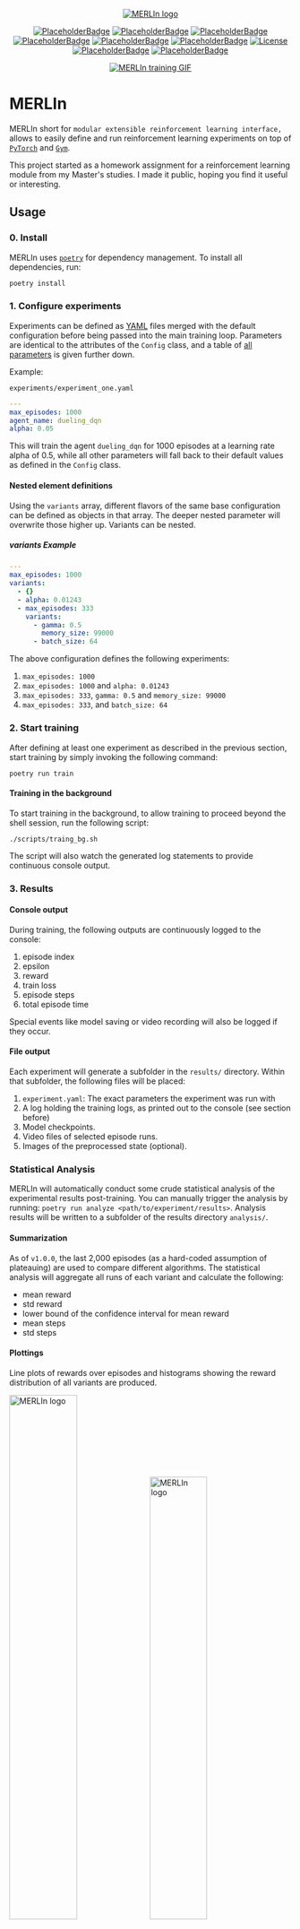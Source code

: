 <p align="center">
    <a href="#readme">
        <img alt="MERLIn logo" src="https://raw.githubusercontent.com/pykong/merlin-logo/main/logo.svg">
        <!-- Logo credits: Benjamin Felder -->
    </a>
</p>
<p align="center">
    <a href="#readme"><img alt="PlaceholderBadge" src="https://badgen.net/static/PyVersion/3.11/purple"></a>
    <a href="#readme"><img alt="PlaceholderBadge" src="https://badgen.net/static/Code-Quality/A+/green"></a>
    <a href="#readme"><img alt="PlaceholderBadge" src="https://badgen.net/static/Black/OK/green"></a>
    <a href="#readme"><img alt="PlaceholderBadge" src="https://badgen.net/static/Coverage/0.0/gray"></a>
    <a href="#readme"><img alt="PlaceholderBadge" src="https://badgen.net/static/MyPy/78.0/blue"></a>
    <a href="#readme"><img alt="PlaceholderBadge" src="https://badgen.net/static/Docs/0.0/gray"></a>
    <a href="https://github.com/pykong/merlin/main/LICENSE"><img alt="License" src="https://badgen.net/static/license/MIT/blue"></a>
    <a href="#readme"><img alt="PlaceholderBadge" src="https://badgen.net/static/Build/1.0.0/pink"></a>
    <a href="#readme"><img alt="PlaceholderBadge" src="https://badgen.net/static/stars/★★★★★/yellow"></a>
</p>
<p align="center">
    <a href="#readme">
        <img alt="MERLIn training GIF" src="https://github.com/pykong/merlin-logo/blob/main/merlin_train.gif?raw=true">
    </a>
</p>

# MERLIn

MERLIn short for `modular extensible reinforcement learning interface,` allows to easily define and run reinforcement learning experiments on top of [`PyTorch`](https://github.com/pytorch/pytorch) and [`Gym`](https://github.com/openai/gym).

This project started as a homework assignment for a reinforcement learning module from my Master's studies.
I made it public, hoping you find it useful or interesting.

## Usage

### 0. Install

MERLIn uses [`poetry`](https://python-poetry.org/) for dependency management.
To install all dependencies, run:

```sh
poetry install
```

### 1. Configure experiments

Experiments can be defined as [YAML](https://learnxinyminutes.com/docs/yaml/) files merged with the default
configuration before being passed into the main training loop. Parameters are
identical to the attributes of the `Config` class, and a table of [all parameters](https://github.com/pykong/merlin/tree/polish#training-parameters) is
given further down.

Example:

`experiments/experiment_one.yaml`

```yaml
---
max_episodes: 1000
agent_name: dueling_dqn
alpha: 0.05
```

This will train the agent `dueling_dqn` for 1000 episodes at a learning rate
alpha of 0.5, while all other parameters will fall back to their default values
as defined in the `Config` class.

#### Nested element definitions

Using the `variants` array, different flavors of the same base configuration can
be defined as objects in that array. The deeper nested parameter will overwrite those
higher up. Variants can be nested.

##### variants Example

```yaml
---
max_episodes: 1000
variants:
  - {}
  - alpha: 0.01243
  - max_episodes: 333
    variants:
      - gamma: 0.5
        memory_size: 99000
      - batch_size: 64
```

The above configuration defines the following experiments:

1. `max_episodes: 1000`
2. `max_episodes: 1000` and `alpha: 0.01243`
3. `max_episodes: 333`, `gamma: 0.5` and `memory_size: 99000`
4. `max_episodes: 333`, and `batch_size: 64`

### 2. Start training

After defining at least one experiment as described in the previous section, start training by simply invoking the following command:

`poetry run train`

#### Training in the background

To start training in the background, to allow training to proceed beyond the shell session, run the following script:

`./scripts/traing_bg.sh`

The script will also watch the generated log statements to provide continuous console
output.

### 3. Results

#### Console output

During training, the following outputs are continuously logged to the console:

1. episode index
2. epsilon
3. reward
4. train loss
5. episode steps
6. total episode time

Special events like model saving or video recording will also be logged if they
occur.

#### File output

Each experiment will generate a subfolder in the `results/` directory. Within
that subfolder, the following files will be placed:

1. `experiment.yaml`: The exact parameters the experiment was run with
2. A log holding the training logs, as printed out to the console (see section
   before)
3. Model checkpoints.
4. Video files of selected episode runs.
5. Images of the preprocessed state (optional).

### Statistical Analysis

MERLIn will automatically conduct some crude statistical analysis of the experimental results post-training.
You can manually trigger the analysis by running: `poetry run analyze <path/to/experiment/results>`.
Analysis results will be written to a subfolder of the results directory `analysis/`.

#### Summarization

As of `v1.0.0`, the last 2,000 episodes (as a hard-coded assumption of plateauing) are used to compare different algorithms.
The statistical analysis will aggregate all runs of each variant and calculate the following:

- mean reward
- std reward
- lower bound of the confidence interval for mean reward
- mean steps
- std steps

#### Plottings

Line plots of rewards over episodes and histograms showing the reward distribution of all variants are produced.

<p float="left">
  <img alt="MERLIn logo" src="https://raw.githubusercontent.com/pykong/merlin-logo/main/reward.svg" width="49%" />
  <img alt="MERLIn logo" src="https://raw.githubusercontent.com/pykong/merlin-logo/main/reward_dist.svg"  width="45%"/>
</p>

### Training Parameters

Below is an overview of the parameters to configure experiments.

| Parameter Name               | Description                                                                                      | Optional | Default      |
|------------------------------|--------------------------------------------------------------------------------------------------|----------|--------------|
| experiment                   | Unique id of the experiment.                                                                     | No       |              |
| variant                      | Unique id of the variant of an experiment.                                                       | No       |              |
| run                          | Unique id of the run of a variant.                                                               | Yes      | 0            |
| run_count                    | The number of independent runs of an experiment.                                                 | Yes      | 3            |
| env_name                     | The environment to be used.                                                                      | Yes      | 'pong'       |
| frame_skip                   | The number of frames to skip per action.                                                         | Yes      | 4            |
| input_dim                    | The input dimension of the model.                                                                | Yes      | 64           |
| num_stacked_frames           | The number of frames to stack.                                                                   | Yes      | 4            |
| step_penalty                 | Penalty given to the agent per step.                                                             | Yes      | 0.0          |
| agent_name                   | The agent to be used.                                                                            | Yes      | 'double_dqn' |
| net_name                     | The neural network to be used.                                                                   | Yes      | 'linear_deep_net' |
| target_net_update_interval   | The number of steps after which the target network should be updated.                            | Yes      | 1024         |
| episodes                     | The number of episodes to train for.                                                             | Yes      | 5000         |
| alpha                        | The learning rate of the agent.                                                                  | Yes      | 5e-6         |
| epsilon_decay_start          | The episode to start epsilon decay on.                                                           | Yes      | 1000         |
| epsilon_step                 | The absolute value to decrease epsilon by per episode.                                           | Yes      | 1e-3         |
| epsilon_min                  | The minimum epsilon value for epsilon-greedy exploration.                                        | Yes      | 0.1          |
| gamma                        | The discount factor for future rewards.                                                          | Yes      | 0.99         |
| memory_size                  | The size of the replay memory.                                                                   | Yes      | 500,000      |
| batch_size                   | The batch size for learning.                                                                     | Yes      | 32           |
| model_save_interval          | The number of steps after which the model should be saved. If None, model will be saved at the end of epoch only. | Yes | None           |
| video_record_interval        | Steps between video recordings.                                                                  | Yes      | 2500         |
| save_state_img               | Whether to take images during training.                                                          | Yes      | False        |
| use_amp                      | Whether to use automatic mixed precision.                                                        | Yes      | True         |

### Extending Agents, Environments and Neural Networks

MERLIn prouds itself to be modular and extensible, meaning you can easily implement new agents, environments and neural networks. All you need for extending said objects is to derive a new class from the respective abstract base class and register it at the regarding registry.

#### Example: Implementing a new Neural Network

Create a new python module `app/nets/new_net.py`, holding a new class deriving from `BaseNet`.
Importantly you need to provide a unique name via the name property.

```py
from app.nets._base_net import BaseNet


class NewNet(BaseNet):
    @classmethod
    @property
    def name(cls) -> str:
        return "new_net"

    def _define_net(
        self, state_shape: tuple[int, int, int], num_actions: int
    ) -> nn.Sequential:
      # you PyTorch network definition goes here
```

Add `NewNet` to the registry of neural networks in `app/nets/__init__.py`, to make it automatically available to the `make_net` factory function.

```py

...

net_registry = [
    ...
    NewNet,  # add
]

...

```

That's it. That simple. From now on you can use the new network in your experiment definitions:

```yaml
---
net_name: new_net
```

### Scripts

The application comes with several bash scripts to help conduct certain
functions.

#### `check_cuda.sh` & `watch_gpu`

Print out information regarding the system's current CUDA installation and GPU usage for sanity-checking and troubleshooting.

#### `install_atari.sh`

Installs the Atari ROMs used by `Gym` into the virtual environment.

#### Sync scripts

Typically, you want to offload the training workload to a cloud virtual machine. In
In this regard, `sync_up.sh` will upload sources and experiments to that machine.
Afterward, the training results can be downloaded to your local system using
`sync_down.sh`.

A configuration-like connection data for both sync scripts is within the `sync.cfg` file.

## Limitations

This project is now more of a didactic exercise rather than an attempt to topple
established reinforcement learning frameworks such as [`RLlib`](https://docs.ray.io/en/latest/rllib/index.html).

As of `v1.0.0` the most crucial limitations of MERLIn stand as:

1. Single environment implemented, namely `Pong`.
2. Single class of agents implemented, namely variations of `DQN`.
3. Statistical analysis is rudimentary and does not happen parallel to training.

### Contributions welcome

If you like MERLIn and want to develop it further, feel free to fork and open any pull request. 🤓
